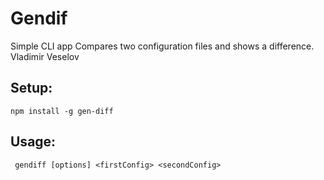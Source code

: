  # Gendif
Simple CLI app
Compares two configuration files and shows a difference.
Vladimir Veselov

## Setup:
```
npm install -g gen-diff
```


## Usage:
```
 gendiff [options] <firstConfig> <secondConfig>
```
